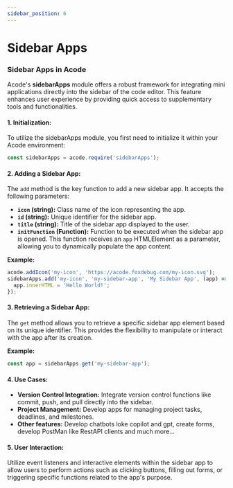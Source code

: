 ```yaml
---
sidebar_position: 6
---
```


# Sidebar Apps

### **Sidebar Apps in Acode**

Acode's **sidebarApps** module offers a robust framework for integrating mini applications directly into the sidebar of the code editor. This feature enhances user experience by providing quick access to supplementary tools and functionalities.

#### **1. Initialization:**
To utilize the sidebarApps module, you first need to initialize it within your Acode environment:

```javascript
const sidebarApps = acode.require('sidebarApps');
```

#### **2. Adding a Sidebar App:**
The `add` method is the key function to add a new sidebar app. It accepts the following parameters:

- **`icon` (string):** Class name of the icon representing the app.
- **`id` (string):** Unique identifier for the sidebar app.
- **`title` (string):** Title of the sidebar app displayed to the user.
- **`initFunction` (Function):** Function to be executed when the sidebar app is opened. This function receives an `app` HTMLElement as a parameter, allowing you to dynamically populate the app content.

**Example:**
```javascript
acode.addIcon('my-icon', 'https://acode.foxdebug.com/my-icon.svg');
sidebarApps.add('my-icon', 'my-sidebar-app', 'My Sidebar App', (app) => {
  app.innerHTML = 'Hello World!';
});
```

#### **3. Retrieving a Sidebar App:**
The `get` method allows you to retrieve a specific sidebar app element based on its unique identifier. This provides the flexibility to manipulate or interact with the app after its creation.

**Example:**
```javascript
const app = sidebarApps.get('my-sidebar-app');
```

#### **4. Use Cases:**
- **Version Control Integration:** Integrate version control functions like commit, push, and pull directly into the sidebar.
- **Project Management:** Develop apps for managing project tasks, deadlines, and milestones.
- **Other features:** Develop chatbots loke copilot and gpt, create forms, develop PostMan like RestAPI clients and much more...

#### **5. User Interaction:**
Utilize event listeners and interactive elements within the sidebar app to allow users to perform actions such as clicking buttons, filling out forms, or triggering specific functions related to the app's purpose.